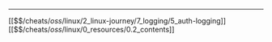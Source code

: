 


---
[[$$$/$cheats/$oss/$linux/2_linux-journey/7_logging/5_auth-logging]]
[[$$$/$cheats/$oss/$linux/0_resources/0.2_contents]]